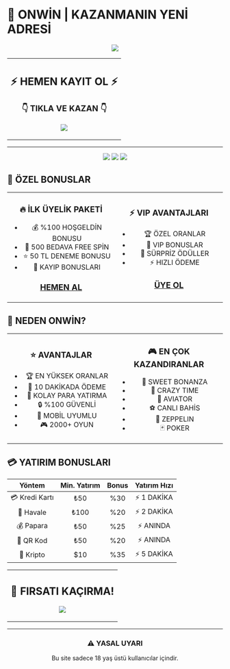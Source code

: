 # 🎯 ONWİN | KAZANMANIN YENİ ADRESİ

<div align="center">

[![](https://img.shields.io/badge/🔥%20FIRSATI%20KAÇIRMA-25.000%20TL%20+%20500%20FREESPİN-gold?style=for-the-badge)](https://denmack.site/onwin)

<table>
<tr>
<td align="center">
<h2>⚡️ HEMEN KAYIT OL ⚡️</h2>
<h3>👇 TIKLA VE KAZAN 👇</h3>

[![](https://img.shields.io/badge/🎰%20GİRİŞ%20YAP%20VE%20KAZAN-HEMEN%20ÜYE%20OL-success?style=for-the-badge&logo=google-chrome&logoColor=white)](https://denmack.site/onwin)
</td>
</tr>
</table>

---

![](https://img.shields.io/badge/🎁%20HOŞGELDİN%20BONUSU-25.000%20TL-gold?style=for-the-badge)
![](https://img.shields.io/badge/⚡%20ANLIK%20ÖDEME-10%20DAKİKA-blue?style=for-the-badge)
![](https://img.shields.io/badge/💰%20MİNİMUM%20YATIRIM-50%20TL-green?style=for-the-badge)

</div>

## 🎁 ÖZEL BONUSLAR

<table>
<tr>
<td width="50%" align="center">

### 🔥 İLK ÜYELİK PAKETİ
- 💰 %100 HOŞGELDİN BONUSU
- 🎯 500 BEDAVA FREE SPİN
- ⭐️ 50 TL DENEME BONUSU
- 🎰 KAYIP BONUSLARI
### [HEMEN AL](https://denmack.site/onwin)

</td>
<td width="50%" align="center">

### ⚡️ VIP AVANTAJLARI
- 🏆 ÖZEL ORANLAR
- 💎 VIP BONUSLAR
- 🎁 SÜRPRİZ ÖDÜLLER
- ⚡️ HIZLI ÖDEME
### [ÜYE OL](https://denmack.site/onwin)

</td>
</tr>
</table>

## 💎 NEDEN ONWİN?

<table>
<tr>
<td width="50%" align="center">

### ⭐️ AVANTAJLAR
- 🏆 EN YÜKSEK ORANLAR
- 💸 10 DAKİKADA ÖDEME
- 🎯 KOLAY PARA YATIRMA
- 🔒 %100 GÜVENLİ
- 📱 MOBİL UYUMLU
- 🎮 2000+ OYUN

</td>
<td width="50%" align="center">

### 🎮 EN ÇOK KAZANDIRANLAR
- 🎰 SWEET BONANZA
- 🎲 CRAZY TIME
- 🎯 AVIATOR
- ⚽ CANLI BAHİS
- 🎪 ZEPPELIN
- 🃏 POKER

</td>
</tr>
</table>

## 💳 YATIRIM BONUSLARI

| Yöntem | Min. Yatırım | Bonus | Yatırım Hızı |
|:--------:|:-------------:|:-------------:|:-------------:|
| 💳 Kredi Kartı | ₺50 | %30 | ⚡️ 1 DAKİKA |
| 🏧 Havale | ₺100 | %20 | ⚡️ 2 DAKİKA |
| 💰 Papara | ₺50 | %25 | ⚡️ ANINDA |
| 📱 QR Kod | ₺50 | %20 | ⚡️ ANINDA |
| 🔄 Kripto | $10 | %35 | ⚡️ 5 DAKİKA |

<div align="center">

<table>
<tr>
<td align="center">

## 🎁 FIRSATI KAÇIRMA!

[![](https://img.shields.io/badge/⭐️%20ŞİMDİ%20KAYIT%20OL-25.000%20TL%20+%20500%20FREESPİN-orange?style=for-the-badge)](https://denmack.site/onwin)

</td>
</tr>
</table>

---

### ⚠️ YASAL UYARI
Bu site sadece 18 yaş üstü kullanıcılar içindir.

</div> 
